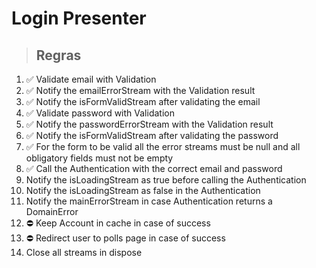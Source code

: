 # Login Presenter

> ## Regras
1. ✅ Validate email with Validation
2. ✅ Notify the emailErrorStream with the Validation result
3. ✅ Notify the isFormValidStream after validating the email
4. ✅ Validate password with Validation
5. ✅ Notify the passwordErrorStream with the Validation result
6. ✅ Notify the isFormValidStream after validating the password
7. ✅ For the form to be valid all the error streams must be null and all obligatory fields must not be empty
8. ✅ Call the Authentication with the correct email and password
9. Notify the isLoadingStream as true before calling the Authentication
10. Notify the isLoadingStream as false in the Authentication
11. Notify the mainErrorStream in case Authentication returns a DomainError
12. ⛔️ Keep Account in cache in case of success
13. ⛔️ Redirect user to polls page in case of success
14. Close all streams in dispose